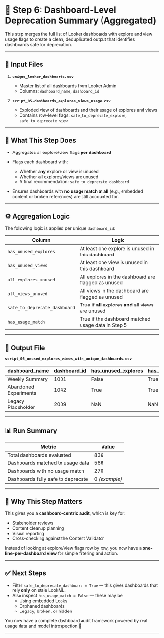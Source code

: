 # 🧾 Step 6: Dashboard-Level Deprecation Summary (Aggregated)

This step merges the full list of Looker dashboards with explore and view usage flags to create a clean, deduplicated output that identifies dashboards safe for deprecation.

---

## 📁 Input Files

1. **`unique_looker_dashboards.csv`**  
   - Master list of all dashboards from Looker Admin  
   - Columns: `dashboard_name`, `dashboard_id`

2. **`script_05-dashboards_explores_views_usage.csv`**  
   - Exploded view of dashboards and their usage of explores and views  
   - Contains row-level flags: `safe_to_deprecate_explore`, `safe_to_deprecate_view`

---

## 🧠 What This Step Does

- Aggregates all explore/view flags **per dashboard**
- Flags each dashboard with:
  - Whether **any** explore or view is unused
  - Whether **all** explores/views are unused
  - A final recommendation: `safe_to_deprecate_dashboard`

- Ensures dashboards with **no usage match at all** (e.g., embedded content or broken references) are still accounted for.

---

## ⚙️ Aggregation Logic

The following logic is applied per unique `dashboard_id`:

| Column                    | Logic                                                              |
|---------------------------|---------------------------------------------------------------------|
| `has_unused_explores`     | At least one explore is unused in this dashboard                   |
| `has_unused_views`        | At least one view is unused in this dashboard                      |
| `all_explores_unused`     | All explores in the dashboard are flagged as unused                |
| `all_views_unused`        | All views in the dashboard are flagged as unused                   |
| `safe_to_deprecate_dashboard` | True if **all** explores **and** all views are unused           |
| `has_usage_match`         | True if the dashboard matched usage data in Step 5                 |

---

## 🧾 Output File

**`script_06_unused_explores_views_with_unique_dashboards.csv`**

| dashboard_name        | dashboard_id | has_unused_explores | has_unused_views | all_explores_unused | all_views_unused | safe_to_deprecate_dashboard | has_usage_match |
|-----------------------|--------------|----------------------|------------------|---------------------|------------------|------------------------------|------------------|
| Weekly Summary        | 1001         | False               | True             | False               | False            | False                        | True             |
| Abandoned Experiments | 1042         | True                | True             | True                | True             | ✅ True                       | True             |
| Legacy Placeholder    | 2009         | NaN                 | NaN              | NaN                 | NaN              | NaN                          | ❌ False         |

---

## 📊 Run Summary

| Metric                     | Value |
|----------------------------|-------|
| Total dashboards evaluated | 836   |
| Dashboards matched to usage data | 566 |
| Dashboards with no usage match   | 270 |
| Dashboards fully safe to deprecate | 0 *(example)* |

---

## 🧠 Why This Step Matters

This gives you a **dashboard-centric audit**, which is key for:

- Stakeholder reviews
- Content cleanup planning
- Visual reporting
- Cross-checking against the Content Validator

Instead of looking at explore/view flags row by row, you now have a **one-line-per-dashboard view** for simple filtering and action.

---

## ✅ Next Steps

- Filter `safe_to_deprecate_dashboard = True` — this gives dashboards that rely **only** on stale LookML.
- Also inspect `has_usage_match = False` — these may be:
  - Using embedded Looks
  - Orphaned dashboards
  - Legacy, broken, or hidden

You now have a complete dashboard audit framework powered by real usage data and model introspection 🚀

---
